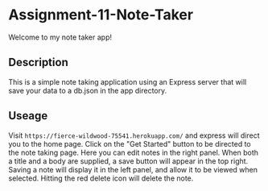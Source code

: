 # Assignment-11-Note-Taker

Welcome to my note taker app!

## Description

This is a simple note taking application using an Express server that will save your data to a db.json in the app directory. 

## Useage

Visit `https://fierce-wildwood-75541.herokuapp.com/` and express will direct you to the home page. Click on the "Get Started" button to be directed to the note taking page. Here you can edit notes in the right panel. When both a title and a body are supplied, a save button will appear in the top right. Saving a note will display it in the left panel, and allow it to be viewed when selected. Hitting the red delete icon will delete the note.